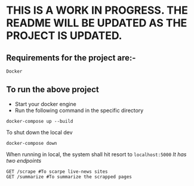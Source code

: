 # THIS IS A WORK IN PROGRESS. THE README WILL BE UPDATED AS THE PROJECT IS UPDATED.

## Requirements for the project are:-

```
Docker
```

## To run the above project

- Start your docker engine 
- Run the following command in the specific directory
```
docker-compose up --build
```
To shut down the local dev 
```
docker-compose down 
```

When running in local, the system shall hit resort to `localhost:5000`
_It has two endpoints_

```
GET /scrape #To scarpe live-news sites
GET /summarize #To summarize the scrapped pages
```
